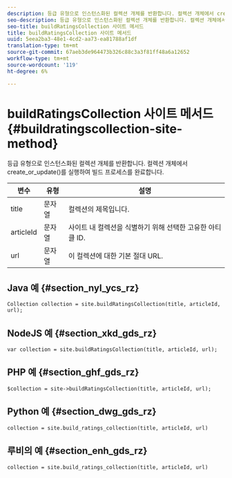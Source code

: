 ```yaml
---
description: 등급 유형으로 인스턴스화된 컬렉션 개체를 반환합니다. 컬렉션 개체에서 create_or_update()를 실행하여 빌드 프로세스를 완료합니다.
seo-description: 등급 유형으로 인스턴스화된 컬렉션 개체를 반환합니다. 컬렉션 개체에서 create_or_update()를 실행하여 빌드 프로세스를 완료합니다.
seo-title: buildRatingsCollection 사이트 메서드
title: buildRatingsCollection 사이트 메서드
uuid: 5eea2ba3-48e1-4cd2-aa73-ea81788af1df
translation-type: tm+mt
source-git-commit: 67aeb3de964473b326c88c3a3f81ff48a6a12652
workflow-type: tm+mt
source-wordcount: '119'
ht-degree: 6%

---
```



# buildRatingsCollection 사이트 메서드{#buildratingscollection-site-method}

등급 유형으로 인스턴스화된 컬렉션 개체를 반환합니다. 컬렉션 개체에서 create_or_update()를 실행하여 빌드 프로세스를 완료합니다.

| 변수 | 유형 | 설명 |
|--- |--- |--- |
| title | 문자열 | 컬렉션의 제목입니다. |
| articleId | 문자열 | 사이트 내 컬렉션을 식별하기 위해 선택한 고유한 아티클 ID. |
| url | 문자열 | 이 컬렉션에 대한 기본 절대 URL. |

## Java 예 {#section_nyl_ycs_rz}

```
Collection collection = site.buildRatingsCollection(title, articleId, url); 
```

## NodeJS 예 {#section_xkd_gds_rz}

```
var collection = site.buildRatingsCollection(title, articleId, url); 
```

## PHP 예 {#section_ghf_gds_rz}

```
$collection = site->buildRatingsCollection(title, articleId, url); 
```

## Python 예 {#section_dwg_gds_rz}

```
collection = site.build_ratings_collection(title, articleId, url) 
```

## 루비의 예 {#section_enh_gds_rz}

```
collection = site.build_ratings_collection(title, articleId, url) 
```

